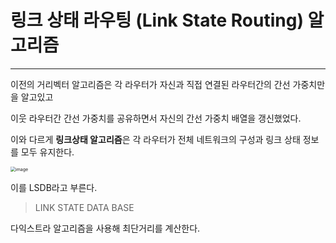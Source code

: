 # 링크 상태 라우팅 (Link State Routing) 알고리즘
---

이전의 거리벡터 알고리즘은 각 라우터가 자신과 직접 연결된 라우터간의 간선 가중치만을 알고있고

이웃 라우터간 간선 가중치를 공유하면서 자신의 간선 가중치 배열을 갱신했었다.



이와 다르게 **링크상태 알고리즘**은  각 라우터가 전체 네트워크의 구성과 링크 상태 정보를 모두 유지한다.

<img src="https://user-images.githubusercontent.com/68331041/143814994-86cf0cbf-cd1c-4cef-9cca-60739365df9b.png" alt="image" style="zoom:50%;" />

이를 LSDB라고 부른다.

> LINK STATE DATA BASE



다익스트라 알고리즘을 사용해 최단거리를 계산한다.

